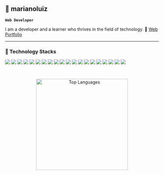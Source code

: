 ## 👾 marianoluiz 

**`Web Developer`**

I am a developer and a learner who thrives in the field of technology. 📌 [Web Portfolio](https://luiz-webfolio.vercel.app/)

<hr/>

<h3>🤖 Technology Stacks</h3>

<p>
  <img src="https://img.shields.io/badge/react.js-%2361DAFB?style=for-the-badge&logo=react&logoColor=black"/>
  <img src="https://img.shields.io/badge/TypeScript-%233178C6?style=for-the-badge&logo=typescript&logoColor=white"/>
  <img src="https://img.shields.io/badge/python-%233776AB?style=for-the-badge&logo=python&logoColor=white"/>
  <img src="https://img.shields.io/badge/express.js-%23000000?style=for-the-badge&logo=node.js&logoColor=white"/>
  <img src="https://img.shields.io/badge/flask-%23000000?style=for-the-badge&logo=flask&logoColor=white"/>
  <img src="https://img.shields.io/badge/java-red?style=for-the-badge&logoColor=white"/>
  <img src="https://img.shields.io/badge/mysql-%234479A1?style=for-the-badge&logo=mysql&logoColor=white"/>
  <img src="https://img.shields.io/badge/JavaScript-%23F7DF1E?style=for-the-badge&logo=javascript&logoColor=black"/>
  <img src="https://img.shields.io/badge/Bootstrap-%237952B3?style=for-the-badge&logo=bootstrap&logoColor=white"/>
  <img src="https://img.shields.io/badge/Tailwind%20CSS-%2306B6D4?style=for-the-badge&logo=tailwindcss&logoColor=white"/>
  <img src="https://img.shields.io/badge/git-%23F05032?style=for-the-badge&logo=git&logoColor=white"/>
  <img src="https://img.shields.io/badge/sass-%23CC6699?style=for-the-badge&logo=sass&logoColor=white"/>
  <img src="https://img.shields.io/badge/html-%23E34F26?style=for-the-badge&logo=html5&logoColor=white"/>
  <img src="https://img.shields.io/badge/css-%23663399?style=for-the-badge&logo=css&logoColor=white"/>
  <img src="https://img.shields.io/badge/node.js-%235FA04E?style=for-the-badge&logo=node.js&logoColor=white"/>
  <img src="https://img.shields.io/badge/React%20Router-%23CA4245?style=for-the-badge&logo=react%20router&logoColor=white"/>
  <img src="https://img.shields.io/badge/redux-%23764ABC?style=for-the-badge&logo=redux&logoColor=white"/>
  <img src="https://img.shields.io/badge/pandas-%23150458?style=for-the-badge&logo=pandas&logoColor=white"/>
  <img src="https://img.shields.io/badge/numpy-%23013243?style=for-the-badge&logo=numpy&logoColor=white"/>
  <img src="https://img.shields.io/badge/C-%23A8B9CC?style=for-the-badge&logo=c&logoColor=black"/>
</p>

<br/>

<p align="center">
  <img 
    src="https://github-readme-stats.vercel.app/api/top-langs/?username=marianoluiz&layout=compact&show_icons=true&theme=transparent" 
    width="300" 
    alt="Top Languages"
  />
</p>
